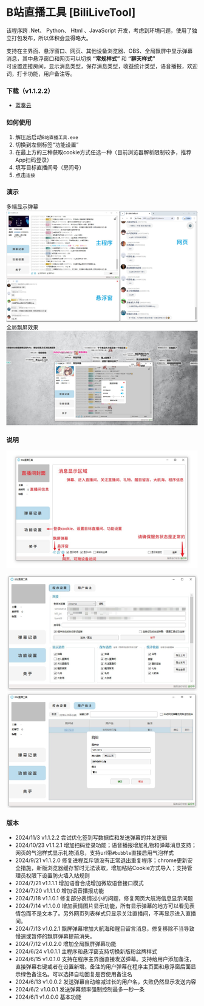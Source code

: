 # B站直播工具 [BiliLiveTool]


该程序跨 .Net、 Python、 Html 、JavaScript 开发，考虑到环境问题，使用了独立打包发布，所以体积会显得略大。

支持在主界面、悬浮窗口、网页、其他设备浏览器、OBS、全局飘屏中显示弹幕消息，其中悬浮窗口和网页可以切换 **“常规样式”** 和 **“聊天样式”**   
可设置连接房间，显示消息类型，保存消息类型，收益统计类型，语音播报，欢迎词，打卡功能，用户备注等。

### 下载（v1.1.2.2）
* [蓝奏云](https://wwvr.lanzn.com/iHjrl2e5ysgf)

### 如何使用
1. 解压后启动`B站直播工具.exe`
2. 切换到左侧标签“功能设置”
3. 在最上方的三种获取cookie方式任选一种（目前浏览器解析限制较多，推荐App扫码登录）
4. 填写目标直播间号（房间号）
5. 点击`连接`

### 演示
多端显示弹幕    
![演示](https://github.com/tp1415926535/BiliLiveTool/blob/main/%E6%88%AA%E5%9B%BE/%E7%A4%BA%E4%BE%8B.jpg)    
全局飘屏效果    
![飘屏](https://github.com/tp1415926535/BiliLiveTool/blob/main/%E6%88%AA%E5%9B%BE/%E9%A3%98%E5%B1%8F.jpg)    

### 说明
![首页](https://github.com/tp1415926535/BiliLiveTool/blob/main/%E6%88%AA%E5%9B%BE/%E9%A6%96%E9%A1%B5.jpg)   
     
![设置1](https://github.com/tp1415926535/BiliLiveTool/blob/main/%E6%88%AA%E5%9B%BE/%E8%AE%BE%E7%BD%AE1.jpg)     
![设置2](https://github.com/tp1415926535/BiliLiveTool/blob/main/%E6%88%AA%E5%9B%BE/%E8%AE%BE%E7%BD%AE2.jpg)

### 版本
* 2024/11/3 v1.1.2.2 尝试优化签到写数据库和发送弹幕的并发逻辑
* 2024/10/23 v1.1.2.1 增加扫码登录功能；语音播报增加礼物和弹幕消息支持；网页的气泡样式显示礼物消息，支持url带`#bubble`直接启用气泡样式
* 2024/9/21 v1.1.2.0 修复进程互斥锁没有正常退出重复程序；chrome更新安全措施，新版浏览器缓存暂时无法读取，增加粘贴Cookie方式导入；支持管理员权限下设置防火墙入站规则
* 2024/7/21 v1.1.1.1 增加语音合成增加微软语音接口模式
* 2024/7/20 v1.1.1.0 增加语音播报功能
* 2024/7/18 v1.1.0.1 修复部分表情过小的问题，修复网页大航海信息显示问题
* 2024/7/14 v1.1.0.0 增加表情图片显示功能，所有显示弹幕的地方可以看见表情包而不是文本了。另外网页列表样式只显示关注直播间，不再显示进入直播间。
* 2024/7/13 v1.0.2.1 飘屏弹幕增加大航海和醒目留言消息，修复移除不当导致慢速或暂停的飘屏弹幕提前消失。
* 2024/7/12 v1.0.2.0 增加全局飘屏弹幕功能
* 2024/6/24 v1.0.1.1 主程序和悬浮窗支持切换新版粉丝牌样式
* 2024/6/15 v1.0.1.0 支持在程序主界面直接发送弹幕。支持给用户添加备注，直接弹幕右键或者在设置新增。备注的用户弹幕在程序主页面和悬浮窗后面显示绿色备注名。可以选择自动回复是否使用备注名
* 2024/6/13 v1.0.0.2 发送弹幕自动缩减过长的用户名，失败仍然显示发送内容
* 2024/6/2 v1.0.0.1 发送弹幕频率强制控制最多一秒一条
* 2024/6/1 v1.0.0.0 基本功能

